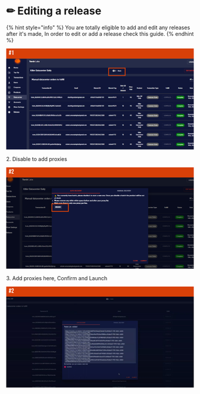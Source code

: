 # ✏ Editing a release

{% hint style="info" %}
You are totally eligible to add and edit any releases after it's made, In order to edit or add a release check this guide.
{% endhint %}

![](<../.gitbook/assets/1 (64) (4).png>)

2\. Disable to add proxies

![](<../.gitbook/assets/1 (66) (6).png>)

3\. Add proxies here, Confirm and Launch&#x20;

![](<../.gitbook/assets/1 (65) (1).png>)



